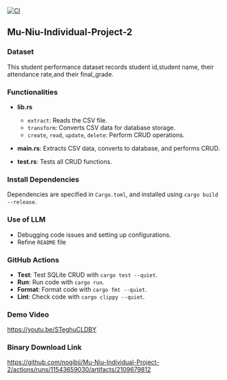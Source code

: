 [![CI](https://github.com/nogibjj/Mu-Niu-Individual-Project-2/actions/workflows/CI.yml/badge.svg)](https://github.com/nogibjj/Mu-Niu-Individual-Project-2/actions/workflows/CI.yml)

## Mu-Niu-Individual-Project-2

### Dataset

This student performance dataset records student id,student name, their attendance rate,and their final_grade.

### Functionalities
- **lib.rs**
  - `extract`: Reads the CSV file.
  - `transform`: Converts CSV data for database storage.
  - `create`, `read`, `update`, `delete`: Perform CRUD operations.

- **main.rs**: Extracts CSV data, converts to database, and performs CRUD.

- **test.rs**: Tests all CRUD functions.

### Install Dependencies
Dependencies are specified in `Cargo.toml`, and installed using `cargo build --release`.


### Use of LLM
- Debugging code issues and setting up configurations.
- Refine `README` file

### GitHub Actions
- **Test**: Test SQLite CRUD with `cargo test --quiet`.
- **Run**: Run code with `cargo run`.
- **Format**: Format code with `cargo fmt --quiet`.
- **Lint**: Check code with `cargo clippy --quiet`.


### Demo Video
https://youtu.be/STeghuCLDBY


### Binary Download Link

https://github.com/nogibjj/Mu-Niu-Individual-Project-2/actions/runs/11543659030/artifacts/2109679812